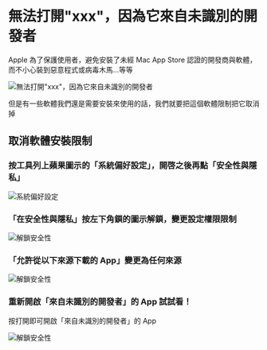 # 無法打開"xxx"，因為它來自未識別的開發者

Apple 為了保護使用者，避免安裝了未經 Mac App Store 認證的開發商與軟體，而不小心裝到惡意程式或病毒木馬…等等

![無法打開"xxx"，因為它來自未識別的開發者](http://i.imgur.com/07soEz2.png)

但是有一些軟體我們還是需要安裝來使用的話，我們就要把這個軟體限制把它取消掉

## 取消軟體安裝限制

### 按工具列上蘋果圖示的「系統偏好設定」，開啓之後再點「安全性與隱私」

![系統偏好設定](http://i.imgur.com/icjKVRA.png)

### 「在安全性與隱私」按左下角鎖的圖示解鎖，變更設定權限限制

![解鎖安全性](http://i.imgur.com/WdBbzPt.png)

### 「允許從以下來源下載的 App」變更為任何來源

![解鎖安全性](http://i.imgur.com/gu6j0Mf.png)

### 重新開啟「來自未識別的開發者」的 App 試試看！

按打開即可開啟「來自未識別的開發者」的 App

![解鎖安全性](http://i.imgur.com/yXNQacN.png)
